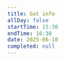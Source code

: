```yaml
---
title: Gat info
allDay: false
startTime: 15:30
endTime: 16:30
date: 2025-06-10
completed: null
---
```

